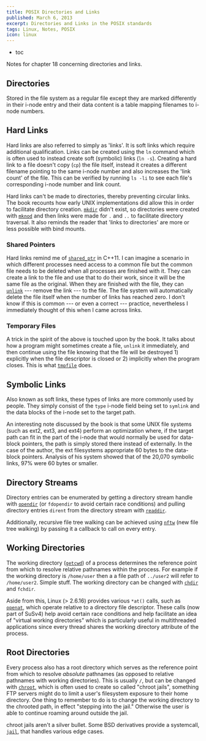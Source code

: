 ```yaml
---
title: POSIX Directories and Links
published: March 6, 2013
excerpt: Directories and Links in the POSIX standards
tags: Linux, Notes, POSIX
icon: linux
---
```


* toc

Notes for chapter 18 concerning directories and links.

## Directories

Stored in the file system as a regular file except they are marked differently in their i-node entry and their data content is a table mapping filenames to i-node numbers.

## Hard Links

Hard links are also referred to simply as 'links'. It is soft links which require additional qualification. Links can be created using the `ln` command which is often used to instead create soft (symbolic) links (`ln -s`). Creating a hard link to a file doesn't copy (`cp`) the file itself, instead it creates a different filename pointing to the same i-node number and also increases the 'link count' of the file. This can be verified by running `ls -li` to see each file's corresponding i-node number and link count.

Hard links can't be made to directories, thereby preventing circular links. The book recounts how early UNIX implementations did allow this in order to facilitate directory creation. [`mkdir`](http://man7.org/linux/man-pages/man2/mkdir.2.html) didn't exist, so directories were created with [`mknod`](http://man7.org/linux/man-pages/man2/mknod.2.html) and then links were made for `.` and `..` to facilitate directory traversal. It also reminds the reader that 'links to directories' are more or less possible with bind mounts.

### Shared Pointers

Hard links remind me of [`shared_ptr`](http://en.cppreference.com/w/cpp/memory/shared_ptr) in C++11. I can imagine a scenario in which different processes need access to a common file but the common file needs to be deleted when all processes are finished with it. They can create a link to the file and use that to do their work, since it will be the same file as the original. When they are finished with the file, they can [`unlink`](http://man7.org/linux/man-pages/man2/unlink.2.html) --- remove the link --- to the file. The file system will automatically delete the file itself when the number of links has reached zero. I don't know if this is common --- or even a correct --- practice, nevertheless I immediately thought of this when I came across links.

### Temporary Files

A trick in the spirit of the above is touched upon by the book. It talks about how a program might sometimes create a file, `unlink` it immediately, and then continue using the file knowing that the file will be destroyed 1) explicitly when the file descriptor is closed or 2) implicitly when the program closes. This is what [`tmpfile`](http://man7.org/linux/man-pages/man3/tmpfile.3.html) does.

## Symbolic Links

Also known as soft links, these types of links are more commonly used by people. They simply consist of the `type` i-node field being set to `symlink` and the data blocks of the i-node set to the target path.

An interesting note discussed by the book is that some UNIX file systems (such as ext2, ext3, and ext4) perform an optimization where, if the target path can fit in the part of the i-node that would normally be used for data-block pointers, the path is simply stored there instead of externally. In the case of the author, the ext filesystems appropriate 60 bytes to the data-block pointers. Analysis of his system showed that of the 20,070 symbolic links, 97% were 60 bytes or smaller.

## Directory Streams

Directory entries can be enumerated by getting a directory stream handle with [`opendir`](http://man7.org/linux/man-pages/man3/opendir.3.html) (or `fdopendir` to avoid certain race conditions) and pulling directory entries `dirent` from the directory stream with [`readdir`](http://man7.org/linux/man-pages/man2/readdir.2.html).

Additionally, recursive file tree walking can be achieved using [`nftw`](http://man7.org/linux/man-pages/man3/ftw.3.html) (new file tree walking) by passing it a callback to call on every entry.

## Working Directories

The working directory ([`getcwd`](http://man7.org/linux/man-pages/man3/getcwd.3.html)) of a process determines the reference point from which to resolve relative pathnames within the process. For example if the working directory is `/home/user` then a a file path of `../user2` will refer to `/home/user2`. Simple stuff. The working directory can be changed with [`chdir`](http://man7.org/linux/man-pages/man2/chdir.2.html) and `fchdir`.

Aside from this, Linux (> 2.6.16) provides various `*at()` calls, such as [`openat`](http://man7.org/linux/man-pages/man2/openat.2.html), which operate relative to a directory file descriptor. These calls (now part of SuSv4) help avoid certain race conditions and help facilitate an idea of "virtual working directories" which is particularly useful in multithreaded applications since every thread shares the working directory attribute of the process.

## Root Directories

Every process also has a root directory which serves as the reference point from which to resolve _absolute_ pathnames (as opposed to relative pathnames with working directories). This is usually `/`, but can be changed with [`chroot`](http://man7.org/linux/man-pages/man2/chroot.2.html), which is often used to create so called "chroot jails", something FTP servers might do to limit a user's filesystem exposure to their home directory.  One thing to remember to do is to change the working directory to the chrooted path, in effect "stepping into the jail." Otherwise the user is able to continue roaming around outside the jail.

chroot jails aren't a silver bullet. Some BSD derivatives provide a systemcall, [`jail`](http://www.freebsd.org/cgi/man.cgi?query=jail&apropos=0&sektion=2&manpath=FreeBSD+9.1-RELEASE&arch=default&format=html), that handles various edge cases.
